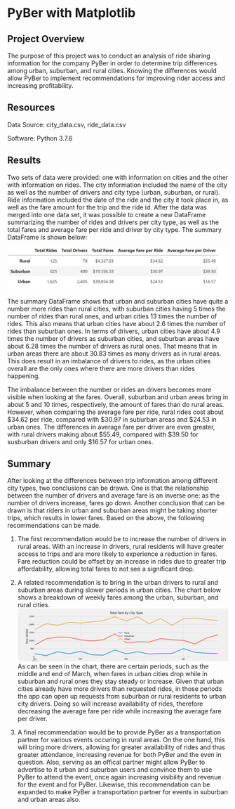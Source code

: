 # PyBer with Matplotlib

## Project Overview
The purpose of this project was to conduct an analysis of ride sharing information for the company PyBer in order to determine trip differences among urban, suburban, and rural cities. Knowing the differences would allow PyBer to implement recommendations for improving rider access and increasing profitability.

## Resources
Data Source: city_data.csv, ride_data.csv

Software: Python 3.7.6 

## Results
Two sets of data were provided: one with information on cities and the other with information on rides. The city information included the name of the city as well as the number of drivers and city type (urban, suburban, or rural). Ride information included the date of the ride and the city it took place in, as well as the fare amount for the trip and the ride id. After the data was merged into one data set, it was possible to create a new DataFrame summarizing the number of rides and drivers per city type, as well as the total fares and average fare per ride and driver by city type. The summary DataFrame is shown below:

![This is an image](https://github.com/EricaEidelman/PyBer_Analysis/blob/main/Analysis/DataFrame.png)

The summary DataFrame shows that urban and suburban cities have quite a number more rides than rural cities, with suburban cities having 5 times the number of rides than rural ones, and urban cities 13 times the number of rides. This also means that urban cities have about 2.6 times the number of rides than suburban ones. In terms of drivers, urban cities have about 4.9 times the number of drivers as suburban cities, and suburban areas have about 6.28 times the number of drivers as rural ones. That means that in urban areas there are about 30.83 times as many drivers as in rural areas. This does result in an imbalance of drivers to rides, as the urban cities overall are the only ones where there are more drivers than rides happening.

The imbalance between the number or rides an drivers becomes more visible when looking at the fares. Overall, suburban and urban areas bring in about 5 and 10 times, respectively, the amount of fares than do rural areas. However, when comparing the average fare per ride, rural rides cost about $34.62 per ride, compared with $30.97 in suburban areas and $24.53 in urban ones. The differences in average fare per driver are even greater, with rural drivers making about $55.49, compared with $39.50 for susburban drivers and only $16.57 for urban ones.

## Summary
After looking at the differences between trip information among different city types, two conclusions can be drawn. One is that the relationship between the number of drivers and average fare is an inverse one: as the number of drivers increase, fares go down. Another conclusion that can be drawn is that riders in urban and suburban areas might be taking shorter trips, which results in lower fares. Based on the above, the following recommendations can be made.

1) The first recommendation would be to increase the number of drivers in rural areas. With an increase in drivers, rural residents will have greater access to trips and are more likely to experience a reduction in fares. Fare reduction could be offset by an increase in rides due to greater trip affordability, allowing total fares to not see a significant drop.

2) A related recommendation is to bring in the urban drivers to rural and suburban areas during slower periods in urban cities. The chart below shows a breakdown of weekly fares among the urban, suburban, and rural cities.
![This is an image](https://github.com/EricaEidelman/PyBer_Analysis/blob/main/Analysis/Fig8.png) 
As can be seen in the chart, there are certain periods, such as the middle and end of March, when fares in urban cities drop while in suburban and rural ones they stay steady or increase. Given that urban cities already have more drivers than requested rides, in those periods the app can open up requests from suburban or rural residents to urban city drivers. Doing so will increase availability of rides, therefore decreasing the average fare per ride while increasing the average fare per driver.

3) A final recommendation would be to provide PyBer as a transportation partner for various events occuring in rural areas. On the one hand, this will bring more drivers, allowing for greater availability of rides and thus greater attendance, increasing revenue for both PyBer and the even in question. Also, serving as an offical partner might allow PyBer to advertise to it urban and suburban users and convince them to use PyBer to attend the event, once again increasing visibility and revenue for the event and for PyBer. Likewise, this recommendation can be expanded to make PyBer a transportation partner for events in suburban and urban areas also.
